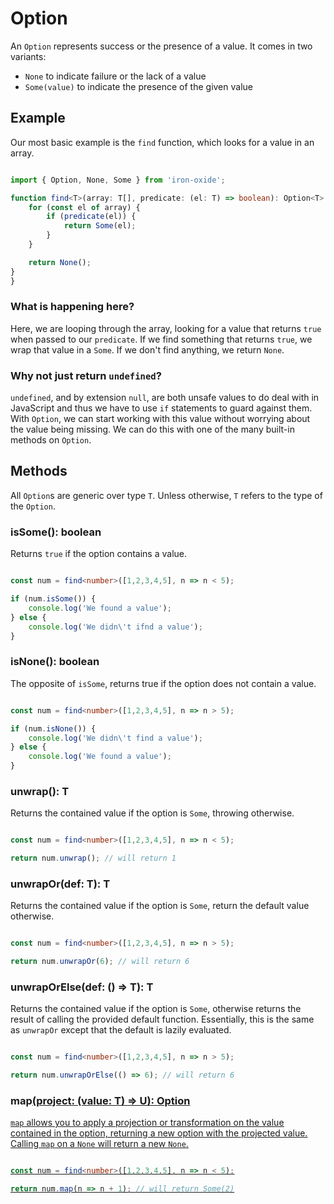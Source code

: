 # Option

An `Option` represents success or the presence of a value. It comes in two variants:

- `None` to indicate failure or the lack of a value
- `Some(value)` to indicate the presence of the given value

## Example

Our most basic example is the `find` function, which looks for a value in an array.

```typescript

import { Option, None, Some } from 'iron-oxide';

function find<T>(array: T[], predicate: (el: T) => boolean): Option<T> {
    for (const el of array) {
        if (predicate(el)) {
            return Some(el);
        }
    }

    return None();
}
}
```

### What is happening here?

Here, we are looping through the array, looking for a value that returns `true` when passed to our `predicate`. If we find something that returns `true`, we wrap that value in a `Some`. If we don't find anything, we return `None`. 

### Why not just return `undefined`?

`undefined`, and by extension `null`, are both unsafe values to do deal with in JavaScript and thus we have to use `if` statements to guard against them. With `Option`, we can start working with this value without worrying about the value being missing. We can do this with one of the many built-in methods on `Option`.

## Methods

All `Option`s are generic over type `T`. Unless otherwise, `T` refers to the type of the `Option`. 

### isSome(): boolean

Returns `true` if the option contains a value.

```typescript

const num = find<number>([1,2,3,4,5], n => n < 5);

if (num.isSome()) {
    console.log('We found a value');
} else {
    console.log('We didn\'t ifnd a value');
}
```

### isNone(): boolean

The opposite of `isSome`, returns true if the option does not contain a value.

```typescript

const num = find<number>([1,2,3,4,5], n => n > 5);

if (num.isNone()) {
    console.log('We didn\'t find a value');
} else {
    console.log('We found a value');
}
```

### unwrap(): T

Returns the contained value if the option is `Some`, throwing otherwise.

```typescript

const num = find<number>([1,2,3,4,5], n => n < 5);

return num.unwrap(); // will return 1
```

### unwrapOr(def: T): T

Returns the contained value if the option is `Some`, return the default value otherwise.

```typescript

const num = find<number>([1,2,3,4,5], n => n > 5);

return num.unwrapOr(6); // will return 6
```

### unwrapOrElse(def: () => T): T

Returns the contained value if the option is `Some`, otherwise returns the result of calling the provided default function. Essentially, this is the same as `unwrapOr` except that the default is lazily evaluated.

```typescript

const num = find<number>([1,2,3,4,5], n => n > 5);

return num.unwrapOrElse(() => 6); // will return 6
```

### map<U>(project: (value: T) => U): Option<U>

`map` allows you to apply a projection or transformation on the value contained in the option, returning a new option with the projected value. Calling `map` on a `None` will return a new `None`. 

```typescript

const num = find<number>([1,2,3,4,5], n => n < 5);

return num.map(n => n + 1); // will return Some(2)
```

